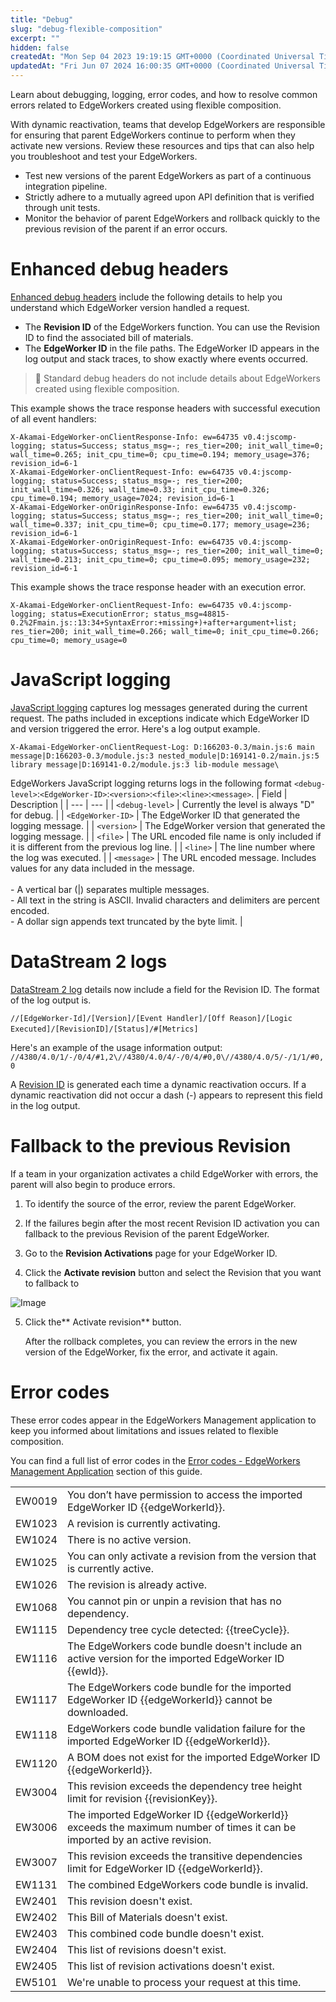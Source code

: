 ```yaml
---
title: "Debug"
slug: "debug-flexible-composition"
excerpt: ""
hidden: false
createdAt: "Mon Sep 04 2023 19:19:15 GMT+0000 (Coordinated Universal Time)"
updatedAt: "Fri Jun 07 2024 16:00:35 GMT+0000 (Coordinated Universal Time)"
---
```

Learn about debugging, logging, error codes, and how to resolve common errors related to EdgeWorkers created using flexible composition.

With dynamic reactivation, teams that develop EdgeWorkers are responsible for ensuring that parent EdgeWorkers continue to perform when they activate new versions. Review these resources and tips that can also help you troubleshoot and test your EdgeWorkers.

- Test new versions of the parent EdgeWorkers as part of a continuous integration pipeline.
- Strictly adhere to a mutually agreed upon API definition that is verified through unit tests.
- Monitor the behavior of parent EdgeWorkers and rollback quickly to the previous revision of the parent if an error occurs.

# Enhanced debug headers

[Enhanced debug headers](enable-enhanced-debug-headers.md) include the following details to help you understand which EdgeWorker version handled a request.

- The **Revision ID** of the EdgeWorkers function. You can use the Revision ID to find the associated bill of materials.
- The **EdgeWorker ID** in the file paths. The EdgeWorker ID appears in the log output and stack traces, to show exactly where events occurred.

> 📘 Standard debug headers do not include details about EdgeWorkers created using flexible composition.

This example shows the trace response headers with successful execution of all event handlers:

```http
X-Akamai-EdgeWorker-onClientResponse-Info: ew=64735 v0.4:jscomp-logging; status=Success; status_msg=-; res_tier=200; init_wall_time=0; wall_time=0.265; init_cpu_time=0; cpu_time=0.194; memory_usage=376; revision_id=6-1
X-Akamai-EdgeWorker-onClientRequest-Info: ew=64735 v0.4:jscomp-logging; status=Success; status_msg=-; res_tier=200; init_wall_time=0.326; wall_time=0.33; init_cpu_time=0.326; cpu_time=0.194; memory_usage=7024; revision_id=6-1
X-Akamai-EdgeWorker-onOriginResponse-Info: ew=64735 v0.4:jscomp-logging; status=Success; status_msg=-; res_tier=200; init_wall_time=0; wall_time=0.337; init_cpu_time=0; cpu_time=0.177; memory_usage=236; revision_id=6-1
X-Akamai-EdgeWorker-onOriginRequest-Info: ew=64735 v0.4:jscomp-logging; status=Success; status_msg=-; res_tier=200; init_wall_time=0; wall_time=0.213; init_cpu_time=0; cpu_time=0.095; memory_usage=232; revision_id=6-1 
```

This example shows the trace response header with an execution error.

```http
X-Akamai-EdgeWorker-onClientRequest-Info: ew=64735 v0.4:jscomp-logging; status=ExecutionError; status_msg=48815-0.2%2Fmain.js::13:34+SyntaxError:+missing+)+after+argument+list; res_tier=200; init_wall_time=0.266; wall_time=0; init_cpu_time=0.266; cpu_time=0; memory_usage=0
```

# JavaScript logging

[JavaScript logging](enable-javascript-logging.md) captures log messages generated during the current request. The paths included in exceptions indicate which EdgeWorker ID and version triggered the error. Here's a log output example.

```shell
X-Akamai-EdgeWorker-onClientRequest-Log: D:166203-0.3/main.js:6 main message|D:166203-0.3/module.js:3 nested_module|D:169141-0.2/main.js:5 library message|D:169141-0.2/module.js:3 lib-module message\
```

EdgeWorkers JavaScript logging returns logs in the following format `<debug-level>`:`<EdgeWorker-ID>`:`<version>`:`<file>`:`<line>`:`<message>`.
| Field | Description |
| --- | --- |
| `<debug-level>` | Currently the level is always "D" for debug. |
| `<EdgeWorker-ID>` | The EdgeWorker ID that generated the logging message. |
| `<version>` | The EdgeWorker version that generated the logging message. |
| `<file>` | The URL encoded file name is only included if it is different from the previous log line. |
| `<line>` | The line number where the log was executed. |
| `<message>` | The URL encoded message. Includes values for any data included in the message.<br/><br/>- A  vertical bar (|) separates multiple messages.<br/>- All text in the string is ASCII. Invalid characters and delimiters are percent encoded.<br/>- A dollar sign appends text truncated by the byte limit. |


# DataStream 2 logs

[DataStream 2 log](datastream-2-integration.md) details now include a field for the Revision ID. The format of the log output is.

`//[EdgeWorker-Id]/[Version]/[Event Handler]/[Off Reason]/[Logic Executed]/[RevisionID]/[Status]/#[Metrics]` 

Here's an example of the usage information output:  
`//4380/4.0/1/-/0/4/#1,2\//4380/4.0/4/-/0/4/#0,0\//4380/4.0/5/-/1/1/#0,0`

A [Revision ID](terminology.md#revision-id) is generated each time a dynamic reactivation occurs. If a dynamic reactivation did not occur a dash (-) appears to represent this field in the log output. 

# Fallback to the previous Revision

If a team in your organization activates a child EdgeWorker with errors, the parent will also begin to produce errors.

1. To identify the source of the error, review the parent EdgeWorker. 

2. If the failures begin after the most recent Revision ID activation you can fallback to the previous Revision of the parent EdgeWorker.

3. Go to the **Revision Activations** page for your EdgeWorker ID.

4. Click the **Activate revision** button and select the Revision that you want to fallback to

<Frame>
  <img src="https://techdocs.akamai.com/edgeworkers/img/activateFallback-v1.png" alt="Image"/>
</Frame>

5. Click the** Activate revision** button.

   After the rollback completes, you can review the errors in the new version of the EdgeWorker, fix the error, and activate it again.

# Error codes

These error codes appear in the EdgeWorkers Management application to keep you informed about limitations and issues related to flexible composition.

You can find a full list of error codes in the [Error codes - EdgeWorkers Management Application](error-codes.md) section of this guide.

|        |                                                                                                                           |
| :----- | :------------------------------------------------------------------------------------------------------------------------ |
| EW0019 | You don’t have permission to access the imported EdgeWorker ID {{edgeWorkerId}}.                                          |
| EW1023 | A revision is currently activating.                                                                                       |
| EW1024 | There is no active version.                                                                                               |
| EW1025 | You can only activate a revision from the version that is currently active.                                               |
| EW1026 | The revision is already active.                                                                                           |
| EW1068 | You cannot pin or unpin a revision that has no dependency.                                                                |
| EW1115 | Dependency tree cycle detected: {{treeCycle}}.                                                                            |
| EW1116 | The EdgeWorkers code bundle doesn't include an active version for the imported EdgeWorker ID {{ewId}}.                    |
| EW1117 | The EdgeWorkers code bundle for the imported EdgeWorker ID {{edgeWorkerId}} cannot be downloaded.                         |
| EW1118 | EdgeWorkers code bundle validation failure for the imported EdgeWorker ID {{edgeWorkerId}}.                               |
| EW1120 | A BOM does not exist for the imported EdgeWorker ID {{edgeWorkerId}}.                                                     |
| EW3004 | This revision exceeds the dependency tree height limit for revision {{revisionKey}}.                                      |
| EW3006 | The imported EdgeWorker ID {{edgeWorkerId}} exceeds the maximum number of times it can be imported by an active revision. |
| EW3007 | This revision exceeds the transitive dependencies limit for EdgeWorker ID {{edgeWorkerId}}.                               |
| EW1131 | The combined EdgeWorkers code bundle is invalid.                                                                          |
| EW2401 | This revision doesn't exist.                                                                                              |
| EW2402 | This Bill of Materials doesn't exist.                                                                                     |
| EW2403 | This combined code bundle doesn't exist.                                                                                  |
| EW2404 | This list of revisions doesn't exist.                                                                                     |
| EW2405 | This list of revision activations doesn't exist.                                                                          |
| EW5101 | We're unable to process your request at this time.                                                                        |

